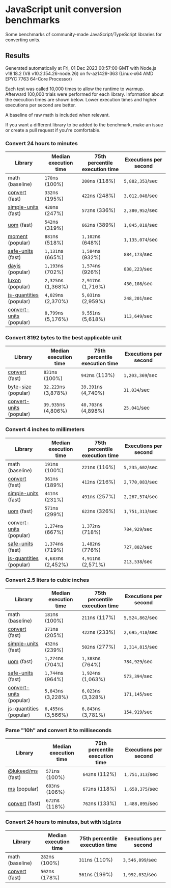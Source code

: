 # JavaScript unit conversion benchmarks

Some benchmarks of community-made JavaScript/TypeScript libraries for converting units.

## Results

<!-- beginblock(results) -->

Generated automatically at Fri, 01 Dec 2023 00:57:00 GMT with Node.js v18.18.2 (V8 v10.2.154.26-node.26) on fv-az1429-363 (Linux-x64 AMD EPYC 7763 64-Core Processor)

Each test was called 10,000 times to allow the runtime to warmup.
Afterward 100,000 trials were performed for each library.
Information about the execution times are shown below.
Lower execution times and higher executions per second are better.

A baseline of raw math is included when relevant.

If you want a different library to be added to the benchmark, make an issue or create a pull request if you're comfortable.

### Convert 24 hours to minutes

| Library                                                            | Median execution time | 75th percentile execution time | Executions per second |
| ------------------------------------------------------------------ | --------------------- | ------------------------------ | --------------------- |
| math (baseline)                                                    | `170`ns (100%)        | `200`ns (118%)                 | `5,882,353`/sec       |
| [convert](https://npmjs.com/package/convert) (fast)                | `332`ns (195%)        | `422`ns (248%)                 | `3,012,048`/sec       |
| [simple-units](https://npmjs.com/package/simple-units) (fast)      | `420`ns (247%)        | `572`ns (336%)                 | `2,380,952`/sec       |
| [uom](https://npmjs.com/package/uom) (fast)                        | `542`ns (319%)        | `662`ns (389%)                 | `1,845,018`/sec       |
| [moment](https://npmjs.com/package/moment) (popular)               | `881`ns (518%)        | `1,102`ns (648%)               | `1,135,074`/sec       |
| [safe-units](https://npmjs.com/package/safe-units) (fast)          | `1,131`ns (665%)      | `1,584`ns (932%)               | `884,173`/sec         |
| [dayjs](https://npmjs.com/package/dayjs) (popular)                 | `1,193`ns (702%)      | `1,574`ns (926%)               | `838,223`/sec         |
| [luxon](https://npmjs.com/package/luxon) (popular)                 | `2,325`ns (1,368%)    | `2,917`ns (1,716%)             | `430,108`/sec         |
| [js-quantities](https://npmjs.com/package/js-quantities) (popular) | `4,029`ns (2,370%)    | `5,031`ns (2,959%)             | `248,201`/sec         |
| [convert-units](https://npmjs.com/package/convert-units) (popular) | `8,799`ns (5,176%)    | `9,551`ns (5,618%)             | `113,649`/sec         |

### Convert 8192 bytes to the best applicable unit

| Library                                                            | Median execution time | 75th percentile execution time | Executions per second |
| ------------------------------------------------------------------ | --------------------- | ------------------------------ | --------------------- |
| [convert](https://npmjs.com/package/convert) (fast)                | `831`ns (100%)        | `942`ns (113%)                 | `1,203,369`/sec       |
| [byte-size](https://npmjs.com/package/byte-size) (popular)         | `32,223`ns (3,878%)   | `39,391`ns (4,740%)            | `31,034`/sec          |
| [convert-units](https://npmjs.com/package/convert-units) (popular) | `39,935`ns (4,806%)   | `40,703`ns (4,898%)            | `25,041`/sec          |

### Convert 4 inches to millimeters

| Library                                                            | Median execution time | 75th percentile execution time | Executions per second |
| ------------------------------------------------------------------ | --------------------- | ------------------------------ | --------------------- |
| math (baseline)                                                    | `191`ns (100%)        | `221`ns (116%)                 | `5,235,602`/sec       |
| [convert](https://npmjs.com/package/convert) (fast)                | `361`ns (189%)        | `412`ns (216%)                 | `2,770,083`/sec       |
| [simple-units](https://npmjs.com/package/simple-units) (fast)      | `441`ns (231%)        | `491`ns (257%)                 | `2,267,574`/sec       |
| [uom](https://npmjs.com/package/uom) (fast)                        | `571`ns (299%)        | `622`ns (326%)                 | `1,751,313`/sec       |
| [convert-units](https://npmjs.com/package/convert-units) (popular) | `1,274`ns (667%)      | `1,372`ns (718%)               | `784,929`/sec         |
| [safe-units](https://npmjs.com/package/safe-units) (fast)          | `1,374`ns (719%)      | `1,482`ns (776%)               | `727,802`/sec         |
| [js-quantities](https://npmjs.com/package/js-quantities) (popular) | `4,683`ns (2,452%)    | `4,911`ns (2,571%)             | `213,538`/sec         |

### Convert 2.5 liters to cubic inches

| Library                                                            | Median execution time | 75th percentile execution time | Executions per second |
| ------------------------------------------------------------------ | --------------------- | ------------------------------ | --------------------- |
| math (baseline)                                                    | `181`ns (100%)        | `211`ns (117%)                 | `5,524,862`/sec       |
| [convert](https://npmjs.com/package/convert) (fast)                | `371`ns (205%)        | `422`ns (233%)                 | `2,695,418`/sec       |
| [simple-units](https://npmjs.com/package/simple-units) (fast)      | `432`ns (239%)        | `502`ns (277%)                 | `2,314,815`/sec       |
| [uom](https://npmjs.com/package/uom) (fast)                        | `1,274`ns (704%)      | `1,383`ns (764%)               | `784,929`/sec         |
| [safe-units](https://npmjs.com/package/safe-units) (fast)          | `1,744`ns (964%)      | `1,924`ns (1,063%)             | `573,394`/sec         |
| [convert-units](https://npmjs.com/package/convert-units) (popular) | `5,843`ns (3,228%)    | `6,023`ns (3,328%)             | `171,145`/sec         |
| [js-quantities](https://npmjs.com/package/js-quantities) (popular) | `6,455`ns (3,566%)    | `6,843`ns (3,781%)             | `154,919`/sec         |

### Parse "10h" and convert it to milliseconds

| Library                                                   | Median execution time | 75th percentile execution time | Executions per second |
| --------------------------------------------------------- | --------------------- | ------------------------------ | --------------------- |
| [@lukeed/ms](https://npmjs.com/package/@lukeed/ms) (fast) | `571`ns (100%)        | `642`ns (112%)                 | `1,751,313`/sec       |
| [ms](https://npmjs.com/package/ms) (popular)              | `603`ns (106%)        | `672`ns (118%)                 | `1,658,375`/sec       |
| [convert](https://npmjs.com/package/convert) (fast)       | `672`ns (118%)        | `762`ns (133%)                 | `1,488,095`/sec       |

### Convert 24 hours to minutes, but with `bigint`s

| Library                                             | Median execution time | 75th percentile execution time | Executions per second |
| --------------------------------------------------- | --------------------- | ------------------------------ | --------------------- |
| math (baseline)                                     | `282`ns (100%)        | `311`ns (110%)                 | `3,546,099`/sec       |
| [convert](https://npmjs.com/package/convert) (fast) | `502`ns (178%)        | `561`ns (199%)                 | `1,992,032`/sec       |

<!-- endblock(results) -->
